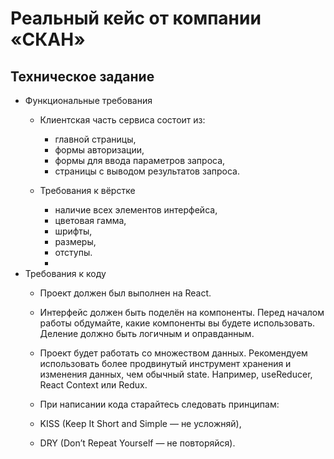 # Реальный кейс от компании «СКАН»

## Техническое задание
* Функциональные требования
    * Клиентская часть сервиса состоит из:
        * главной страницы,
        * формы авторизации,
        * формы для ввода параметров запроса,
        * страницы с выводом результатов запроса.

    * Требования к вёрстке
        * наличие всех элементов интерфейса,
        * цветовая гамма,
        * шрифты,
        * размеры,
        * отступы.
        * 
* Требования к коду
    * Проект должен был выполнен на React.
    * Интерфейс должен быть поделён на компоненты. Перед началом работы обдумайте, какие компоненты вы будете использовать. Деление должно быть логичным и оправданным.
    * Проект будет работать со множеством данных. Рекомендуем использовать более продвинутый инструмент хранения и изменения данных, чем обычный state. Например, useReducer, React Context или Redux.
    * При написании кода старайтесь следовать принципам:

    * KISS (Keep It Short and Simple — не усложняй),
    * DRY (Don’t Repeat Yourself — не повторяйся).
